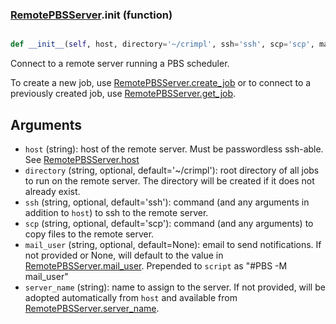 ### [RemotePBSServer](RemotePBSServer.md).__init__ (function)


```py

def __init__(self, host, directory='~/crimpl', ssh='ssh', scp='scp', mail_user=None, server_name=None)

```



Connect to a remote server running a PBS scheduler.

To create a new job, use [RemotePBSServer.create_job](RemotePBSServer.create_job.md) or to connect
to a previously created job, use [RemotePBSServer.get_job](RemotePBSServer.get_job.md).

Arguments
-----------
* `host` (string): host of the remote server.  Must be passwordless ssh-able.
    See [RemotePBSServer.host](RemotePBSServer.host.md)
* `directory` (string, optional, default='~/crimpl'): root directory of all
    jobs to run on the remote server.  The directory will be created
    if it does not already exist.
* `ssh` (string, optional, default='ssh'): command (and any arguments in
    addition to `host`) to ssh to the remote server.
* `scp` (string, optional, default='scp'): command (and any arguments)
    to copy files to the remote server.
* `mail_user` (string, optional, default=None): email to send notifications.
    If not provided or None, will default to the value in [RemotePBSServer.mail_user](RemotePBSServer.mail_user.md).
    Prepended to `script` as "#PBS -M mail_user"
* `server_name` (string): name to assign to the server.  If not provided,
    will be adopted automatically from `host` and available from
    [RemotePBSServer.server_name](RemotePBSServer.server_name.md).

